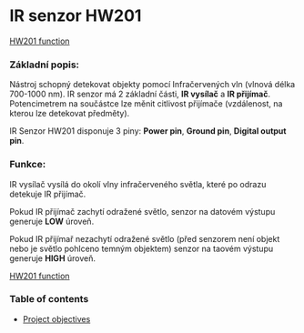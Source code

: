 # IR senzor HW201

[HW201 function](images/HW201/HW201.png)

### Základní popis:

Nástroj schopný detekovat objekty pomocí Infračervených vln (vlnová délka 700-1000 nm).
IR senzor má 2 základní části, **IR vysílač** a **IR přijímač**. Potencimetrem na součástce lze měnit citlivost přijímače
(vzdálenost, na kterou lze detekovat předměty).

IR Senzor HW201 disponuje 3 piny: **Power pin**, **Ground pin**, **Digital output pin**.

### Funkce:

IR vysílač vysílá do okolí vlny infračerveného světla, které po odrazu detekuje IR přijímač.

Pokud IR přijímač zachytí odražené světlo, senzor na datovém výstupu generuje **LOW** úroveň.

Pokud IR přijímař nezachytí odražené světlo (před senzorem není objekt nebo je světlo pohlceno temným objektem) senzor na taovém
výstupu generuje **HIGH** úroveň.

[HW201 function](images/HW201/IR_sensor_function.png)


### Table of contents

* [Project objectives](#objectives)

